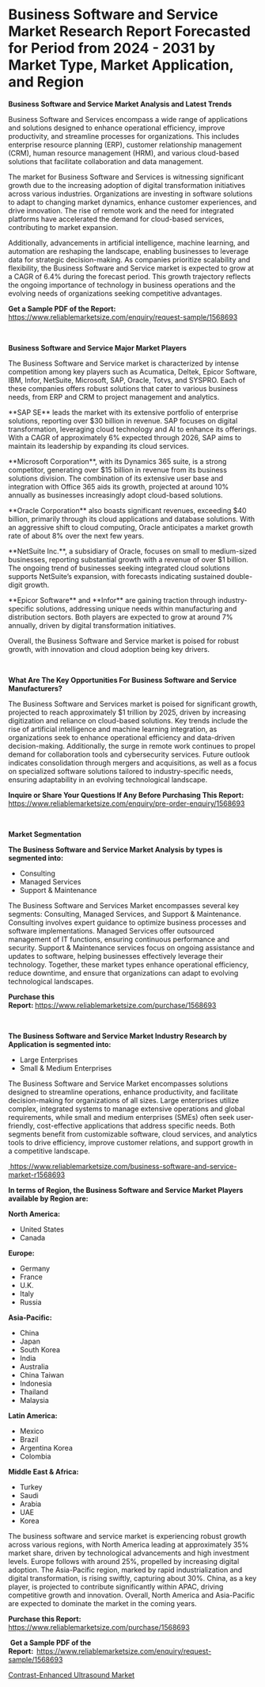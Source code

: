 <p><h1>Business Software and Service Market Research Report Forecasted for Period from 2024 -  2031 by Market Type, Market Application, and Region</h1></p><p><strong>Business Software and Service Market Analysis and Latest Trends</strong></p>
<p><p>Business Software and Services encompass a wide range of applications and solutions designed to enhance operational efficiency, improve productivity, and streamline processes for organizations. This includes enterprise resource planning (ERP), customer relationship management (CRM), human resource management (HRM), and various cloud-based solutions that facilitate collaboration and data management.</p><p>The market for Business Software and Services is witnessing significant growth due to the increasing adoption of digital transformation initiatives across various industries. Organizations are investing in software solutions to adapt to changing market dynamics, enhance customer experiences, and drive innovation. The rise of remote work and the need for integrated platforms have accelerated the demand for cloud-based services, contributing to market expansion.</p><p>Additionally, advancements in artificial intelligence, machine learning, and automation are reshaping the landscape, enabling businesses to leverage data for strategic decision-making. As companies prioritize scalability and flexibility, the Business Software and Service market is expected to grow at a CAGR of 6.4% during the forecast period. This growth trajectory reflects the ongoing importance of technology in business operations and the evolving needs of organizations seeking competitive advantages.</p></p>
<p><strong>Get a Sample PDF of the Report:&nbsp;</strong> <a href="https://www.reliablemarketsize.com/enquiry/request-sample/1568693?utm_campaign=1884&utm_medium=2&utm_source=Github&utm_content=ia&utm_term=28122024&utm_id=business-software-and-service">https://www.reliablemarketsize.com/enquiry/request-sample/1568693</a></p>
<p>&nbsp;</p>
<p><strong>Business Software and Service Major Market Players</strong></p>
<p><p>The Business Software and Service market is characterized by intense competition among key players such as Acumatica, Deltek, Epicor Software, IBM, Infor, NetSuite, Microsoft, SAP, Oracle, Totvs, and SYSPRO. Each of these companies offers robust solutions that cater to various business needs, from ERP and CRM to project management and analytics.</p><p>**SAP SE** leads the market with its extensive portfolio of enterprise solutions, reporting over $30 billion in revenue. SAP focuses on digital transformation, leveraging cloud technology and AI to enhance its offerings. With a CAGR of approximately 6% expected through 2026, SAP aims to maintain its leadership by expanding its cloud services.</p><p>**Microsoft Corporation**, with its Dynamics 365 suite, is a strong competitor, generating over $15 billion in revenue from its business solutions division. The combination of its extensive user base and integration with Office 365 aids its growth, projected at around 10% annually as businesses increasingly adopt cloud-based solutions.</p><p>**Oracle Corporation** also boasts significant revenues, exceeding $40 billion, primarily through its cloud applications and database solutions. With an aggressive shift to cloud computing, Oracle anticipates a market growth rate of about 8% over the next few years.</p><p>**NetSuite Inc.**, a subsidiary of Oracle, focuses on small to medium-sized businesses, reporting substantial growth with a revenue of over $1 billion. The ongoing trend of businesses seeking integrated cloud solutions supports NetSuite’s expansion, with forecasts indicating sustained double-digit growth.</p><p>**Epicor Software** and **Infor** are gaining traction through industry-specific solutions, addressing unique needs within manufacturing and distribution sectors. Both players are expected to grow at around 7% annually, driven by digital transformation initiatives.</p><p>Overall, the Business Software and Service market is poised for robust growth, with innovation and cloud adoption being key drivers.</p></p>
<p>&nbsp;</p>
<p><strong>What Are The Key Opportunities For Business Software and Service Manufacturers?</strong></p>
<p><p>The Business Software and Services market is poised for significant growth, projected to reach approximately $1 trillion by 2025, driven by increasing digitization and reliance on cloud-based solutions. Key trends include the rise of artificial intelligence and machine learning integration, as organizations seek to enhance operational efficiency and data-driven decision-making. Additionally, the surge in remote work continues to propel demand for collaboration tools and cybersecurity services. Future outlook indicates consolidation through mergers and acquisitions, as well as a focus on specialized software solutions tailored to industry-specific needs, ensuring adaptability in an evolving technological landscape.</p></p>
<p><strong>Inquire or Share Your Questions If Any Before Purchasing This Report:</strong> <a href="https://www.reliablemarketsize.com/enquiry/pre-order-enquiry/1568693?utm_campaign=1884&utm_medium=2&utm_source=Github&utm_content=ia&utm_term=28122024&utm_id=business-software-and-service">https://www.reliablemarketsize.com/enquiry/pre-order-enquiry/1568693</a></p>
<p>&nbsp;</p>
<p><strong>Market Segmentation</strong></p>
<p><strong>The Business Software and Service Market Analysis by types is segmented into:</strong></p>
<p><ul><li>Consulting</li><li>Managed Services</li><li>Support & Maintenance</li></ul></p>
<p><p>The Business Software and Services Market encompasses several key segments: Consulting, Managed Services, and Support & Maintenance. Consulting involves expert guidance to optimize business processes and software implementations. Managed Services offer outsourced management of IT functions, ensuring continuous performance and security. Support & Maintenance services focus on ongoing assistance and updates to software, helping businesses effectively leverage their technology. Together, these market types enhance operational efficiency, reduce downtime, and ensure that organizations can adapt to evolving technological landscapes.</p></p>
<p><strong>Purchase this Report:&nbsp;</strong><a href="https://www.reliablemarketsize.com/purchase/1568693?utm_campaign=1884&utm_medium=2&utm_source=Github&utm_content=ia&utm_term=28122024&utm_id=business-software-and-service">https://www.reliablemarketsize.com/purchase/1568693</a></p>
<p>&nbsp;</p>
<p><strong>The Business Software and Service Market Industry Research by Application is segmented into:</strong></p>
<p><ul><li>Large Enterprises</li><li>Small & Medium Enterprises</li></ul></p>
<p><p>The Business Software and Service Market encompasses solutions designed to streamline operations, enhance productivity, and facilitate decision-making for organizations of all sizes. Large enterprises utilize complex, integrated systems to manage extensive operations and global requirements, while small and medium enterprises (SMEs) often seek user-friendly, cost-effective applications that address specific needs. Both segments benefit from customizable software, cloud services, and analytics tools to drive efficiency, improve customer relations, and support growth in a competitive landscape.</p></p>
<p><a href="https://www.reliablemarketsize.com/business-software-and-service-market-r1568693?utm_campaign=1884&utm_medium=2&utm_source=Github&utm_content=ia&utm_term=28122024&utm_id=business-software-and-service">&nbsp;https://www.reliablemarketsize.com/business-software-and-service-market-r1568693</a></p>
<p><strong>In terms of Region, the Business Software and Service Market Players available by Region are:</strong></p>
<p>
    <p> <strong> North America: </strong>
        <ul>
            <li>United States</li>
            <li>Canada</li>
        </ul>
        </p> 
    <p> <strong> Europe: </strong>
        <ul>
            <li>Germany</li>
            <li>France</li>
            <li>U.K.</li>
            <li>Italy</li>
            <li>Russia</li>
        </ul>
        </p> 
    <p> <strong> Asia-Pacific: </strong>
        <ul>
            <li>China</li>
            <li>Japan</li>
            <li>South Korea</li>
            <li>India</li>
            <li>Australia</li>
            <li>China Taiwan</li>
            <li>Indonesia</li>
            <li>Thailand</li>
            <li>Malaysia</li>
        </ul>
        </p> 
    <p> <strong> Latin America: </strong>
        <ul>
            <li>Mexico</li>
            <li>Brazil</li>
            <li>Argentina Korea</li>
            <li>Colombia</li>
        </ul>
        </p> 
    <p> <strong> Middle East & Africa: </strong>
        <ul>
            <li>Turkey</li>
            <li>Saudi</li>
            <li>Arabia</li>
            <li>UAE</li>
            <li>Korea</li>
        </ul>
    </p>
    </p>
<p><p>The business software and service market is experiencing robust growth across various regions, with North America leading at approximately 35% market share, driven by technological advancements and high investment levels. Europe follows with around 25%, propelled by increasing digital adoption. The Asia-Pacific region, marked by rapid industrialization and digital transformation, is rising swiftly, capturing about 30%. China, as a key player, is projected to contribute significantly within APAC, driving competitive growth and innovation. Overall, North America and Asia-Pacific are expected to dominate the market in the coming years.</p></p>
<p><strong>Purchase this Report: </strong><a href="https://www.reliablemarketsize.com/purchase/1568693?utm_campaign=1884&utm_medium=2&utm_source=Github&utm_content=ia&utm_term=28122024&utm_id=business-software-and-service">https://www.reliablemarketsize.com/purchase/1568693</a></p>
<p>&nbsp;<strong>Get a Sample PDF of the Report:&nbsp;&nbsp;</strong><a href="https://www.reliablemarketsize.com/enquiry/request-sample/1568693?utm_campaign=1884&utm_medium=2&utm_source=Github&utm_content=ia&utm_term=28122024&utm_id=business-software-and-service">https://www.reliablemarketsize.com/enquiry/request-sample/1568693</a></p>
<p><strong></strong></p>
<p><p><a href="https://github.com/pizolina/Market-Research-Report-List-6/blob/main/contrast-enhanced-ultrasound-market.md?utm_campaign=1884&utm_medium=2&utm_source=Github&utm_content=ia&utm_term=28122024&utm_id=business-software-and-service">Contrast-Enhanced Ultrasound Market</a></p></p>